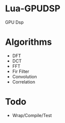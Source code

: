 # Lua-GPUDSP
GPU Dsp


# Algorithms
* DFT
* DCT
* FFT
* Fir Filter
* Convolution
* Correlation

# Todo
* Wrap/Compile/Test
